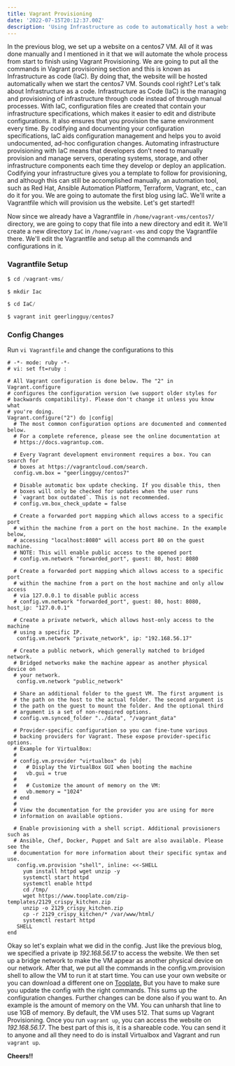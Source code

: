 ```yaml
---
title: Vagrant Provisioning
date: '2022-07-15T20:12:37.00Z'
description: 'Using Infrastructure as code to automatically host a website on a VM'
---
```



In the previous blog, we set up a website on a centos7 VM. All of it was done manually and I mentioned in it that we will automate the whole process from start to finish using Vagrant Provisioning. We are going to put all the commands in Vagrant provisioning section and this is known as Infrastructure as code (IaC). By doing that, the website will be hosted automatically when we start the centos7 VM. Sounds cool right? Let's talk about Infrastructure as a code. Infrastructure as Code (IaC) is the managing and provisioning of infrastructure through code instead of through manual processes. With IaC, configuration files are created that contain your infrastructure specifications, which makes it easier to edit and distribute configurations. It also ensures that you provision the same environment every time. By codifying and documenting your configuration specifications, IaC aids configuration management and helps you to avoid undocumented, ad-hoc configuration changes. Automating infrastructure provisioning with IaC means that developers don’t need to manually provision and manage servers, operating systems, storage, and other infrastructure components each time they develop or deploy an application. Codifying your infrastructure gives you a template to follow for provisioning, and although this can still be accomplished manually, an automation tool, such as Red Hat, Ansible Automation Platform, Terraform, Vagrant, etc., can do it for you. We are going to automate the first blog using IaC. We'll write a Vagrantfile which will provision us the website. Let's get started!!

Now since we already have a Vagrantfile in `/home/vagrant-vms/centos7/` directory, we are going to copy that file into a new directory and edit it. We'll create a new directory `IaC` in `/home/vagrant-vms` and copy the Vagrantfile there. We'll edit the Vagrantfile and setup all the commands and configurations in it. 


### Vagrantfile Setup
```js
$ cd /vagrant-vms/

$ mkdir Iac

$ cd IaC/

$ vagrant init geerlingguy/centos7
```

### Config Changes
Run `vi Vagrantfile` and change the configurations to this
```
# -*- mode: ruby -*-
# vi: set ft=ruby :

# All Vagrant configuration is done below. The "2" in Vagrant.configure
# configures the configuration version (we support older styles for
# backwards compatibility). Please don't change it unless you know what
# you're doing.
Vagrant.configure("2") do |config|
  # The most common configuration options are documented and commented below.
  # For a complete reference, please see the online documentation at
  # https://docs.vagrantup.com.

  # Every Vagrant development environment requires a box. You can search for
  # boxes at https://vagrantcloud.com/search.
  config.vm.box = "geerlingguy/centos7"

  # Disable automatic box update checking. If you disable this, then
  # boxes will only be checked for updates when the user runs
  # `vagrant box outdated`. This is not recommended.
  # config.vm.box_check_update = false

  # Create a forwarded port mapping which allows access to a specific port
  # within the machine from a port on the host machine. In the example below,
  # accessing "localhost:8080" will access port 80 on the guest machine.
  # NOTE: This will enable public access to the opened port
  # config.vm.network "forwarded_port", guest: 80, host: 8080

  # Create a forwarded port mapping which allows access to a specific port
  # within the machine from a port on the host machine and only allow access
  # via 127.0.0.1 to disable public access
  # config.vm.network "forwarded_port", guest: 80, host: 8080, host_ip: "127.0.0.1"

  # Create a private network, which allows host-only access to the machine
  # using a specific IP.
   config.vm.network "private_network", ip: "192.168.56.17"

  # Create a public network, which generally matched to bridged network.
  # Bridged networks make the machine appear as another physical device on
  # your network.
   config.vm.network "public_network"

  # Share an additional folder to the guest VM. The first argument is
  # the path on the host to the actual folder. The second argument is
  # the path on the guest to mount the folder. And the optional third
  # argument is a set of non-required options.
  # config.vm.synced_folder "../data", "/vagrant_data"

  # Provider-specific configuration so you can fine-tune various
  # backing providers for Vagrant. These expose provider-specific options.
  # Example for VirtualBox:
  #
  # config.vm.provider "virtualbox" do |vb|
  #   # Display the VirtualBox GUI when booting the machine
  #   vb.gui = true
  #
  #   # Customize the amount of memory on the VM:
  #   vb.memory = "1024"
  # end
  #
  # View the documentation for the provider you are using for more
  # information on available options.

  # Enable provisioning with a shell script. Additional provisioners such as
  # Ansible, Chef, Docker, Puppet and Salt are also available. Please see the
  # documentation for more information about their specific syntax and use.
   config.vm.provision "shell", inline: <<-SHELL
     yum install httpd wget unzip -y
     systemctl start httpd
     systemctl enable httpd
     cd /tmp/
     wget https://www.tooplate.com/zip-templates/2129_crispy_kitchen.zip
     unzip -o 2129_crispy_kitchen.zip
     cp -r 2129_crispy_kitchen/* /var/www/html/
     systemctl restart httpd 
   SHELL
end
```



Okay so let's explain what we did in the config. Just like the previous blog, we specified a private ip *192.168.56.17*  to access the website. We then set up a bridge network to make the VM appear as another physical device on our network. After that, we put all the commands in the config.vm.provision shell to allow the VM to run it at start time. You can use your own website or you can download a different one on <a href="https://https://www.tooplate.com/">Tooplate.</a>  But you have to make sure you update the config with the right commands. This sums up the configuration changes. Further changes can be done also if you want to. An example is the amount of memory on the VM. You can unharsh that line to use 1GB of memory. By default, the VM uses 512. That sums up Vagrant Provisioning. Once you run `vagrant up`, you can access the website on *192.168.56.17*. The best part of this is, it is a shareable code. You can send it to anyone and all they need to do is install Virtualbox and Vagrant and run `vagrant up`. 

**Cheers!!**
